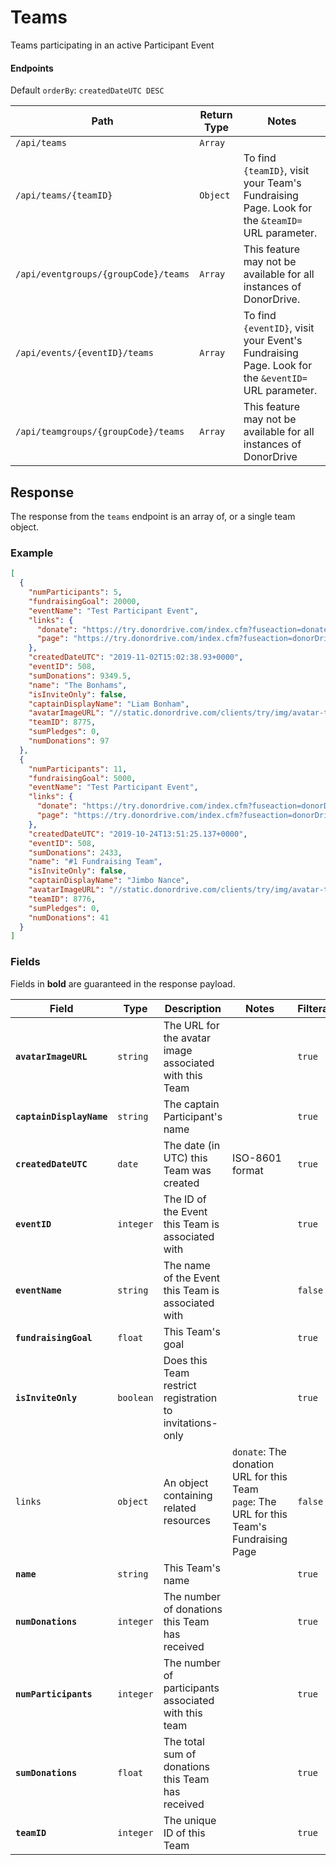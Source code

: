# Teams

Teams participating in an active Participant Event

#### Endpoints

Default `orderBy`: `createdDateUTC DESC`

|Path|Return Type|Notes|
|---|---|---|
|`/api/teams`|`Array`||
|`/api/teams/{teamID}`|`Object`|To find `{teamID}`, visit your Team's Fundraising Page. Look for the `&teamID=` URL parameter.|
|`/api/eventgroups/{groupCode}/teams`|`Array`|This feature may not be available for all instances of DonorDrive.|
|`/api/events/{eventID}/teams`|`Array`|To find `{eventID}`, visit your Event's Fundraising Page. Look for the `&eventID=` URL parameter.|
|`/api/teamgroups/{groupCode}/teams`|`Array`|This feature may not be available for all instances of DonorDrive|

## Response

The response from the `teams` endpoint is an array of, or a single team object.

### Example

```json
[
  {
    "numParticipants": 5,
    "fundraisingGoal": 20000,
    "eventName": "Test Participant Event",
    "links": {
      "donate": "https://try.donordrive.com/index.cfm?fuseaction=donate.team&teamID=8775",
      "page": "https://try.donordrive.com/index.cfm?fuseaction=donorDrive.team&teamID=8775"
    },
    "createdDateUTC": "2019-11-02T15:02:38.93+0000",
    "eventID": 508,
    "sumDonations": 9349.5,
    "name": "The Bonhams",
    "isInviteOnly": false,
    "captainDisplayName": "Liam Bonham",
    "avatarImageURL": "//static.donordrive.com/clients/try/img/avatar-team-default.gif",
    "teamID": 8775,
    "sumPledges": 0,
    "numDonations": 97
  },
  {
    "numParticipants": 11,
    "fundraisingGoal": 5000,
    "eventName": "Test Participant Event",
    "links": {
      "donate": "https://try.donordrive.com/index.cfm?fuseaction=donorDrive.team&teamID=8776",
      "page": "https://try.donordrive.com/index.cfm?fuseaction=donorDrive.team&teamID=8776"
    },
    "createdDateUTC": "2019-10-24T13:51:25.137+0000",
    "eventID": 508,
    "sumDonations": 2433,
    "name": "#1 Fundraising Team",
    "isInviteOnly": false,
    "captainDisplayName": "Jimbo Nance",
    "avatarImageURL": "//static.donordrive.com/clients/try/img/avatar-team-default.gif",
    "teamID": 8776,
    "sumPledges": 0,
    "numDonations": 41
  }
]
```

### Fields

Fields in **bold** are guaranteed in the response payload.

|Field|Type|Description|Notes|Filterable|
|---|---|---|---|---|
|**`avatarImageURL`**|`string`|The URL for the avatar image associated with this Team||`true`|
|**`captainDisplayName`**|`string`|The captain Participant's name||`true`|
|**`createdDateUTC`**|`date`|The date (in UTC) this Team was created|ISO-8601 format|`true`|
|**`eventID`**|`integer`|The ID of the Event this Team is associated with||`true`|
|**`eventName`**|`string`|The name of the Event this Team is associated with||`false`|
|**`fundraisingGoal`**|`float`|This Team's goal||`true`|
|**`isInviteOnly`**|`boolean`|Does this Team restrict registration to invitations-only||`true`|
|`links`|`object`|An object containing related resources|`donate`: The donation URL for this Team<br />`page`: The URL for this Team's Fundraising Page|`false`|
|**`name`**|`string`|This Team's name||`true`|
|**`numDonations`**|`integer`|The number of donations this Team has received||`true`|
|**`numParticipants`**|`integer`|The number of participants associated with this team||`true`|
|**`sumDonations`**|`float`|The total sum of donations this Team has received||`true`|
|**`teamID`**|`integer`|The unique ID of this Team||`true`|